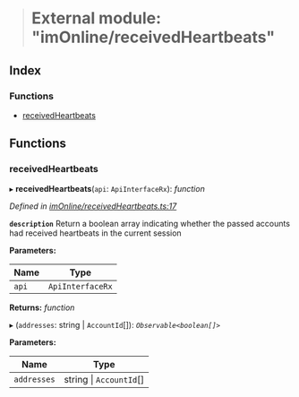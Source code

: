 > # External module: "imOnline/receivedHeartbeats"

## Index

### Functions

* [receivedHeartbeats](_imonline_receivedheartbeats_.md#receivedheartbeats)

## Functions

###  receivedHeartbeats

▸ **receivedHeartbeats**(`api`: `ApiInterfaceRx`): *function*

*Defined in [imOnline/receivedHeartbeats.ts:17](https://github.com/polkadot-js/api/blob/1c885a2/packages/api-derive/src/imOnline/receivedHeartbeats.ts#L17)*

**`description`** Return a boolean array indicating whether the passed accounts had received heartbeats in the current session

**Parameters:**

Name | Type |
------ | ------ |
`api` | `ApiInterfaceRx` |

**Returns:** *function*

▸ (`addresses`: string | `AccountId`[]): *`Observable<boolean[]>`*

**Parameters:**

Name | Type |
------ | ------ |
`addresses` | string \| `AccountId`[] |